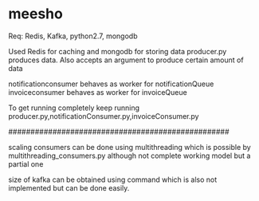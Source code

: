 # meesho

Req: Redis, Kafka, python2.7, mongodb

Used Redis for caching and mongodb for storing data
producer.py produces data. Also accepts an argument to produce certain amount of data

notificationconsumer behaves as worker for notificationQueue 
invoiceconsumer behaves as worker for invoiceQueue

To get running completely keep running producer.py,notificationConsumer.py,invoiceConsumer.py

##################################################

scaling consumers can be done using multithreading which is possible by multithreading_consumers.py although not complete working model but a partial one

size of kafka can be obtained using command which is also not implemented but can be done easily.
